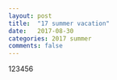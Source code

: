 ```yaml
---
layout: post
title:  "17 summer vacation"
date:   2017-08-30
categories: 2017 summer
comments: false
---
```


123456
